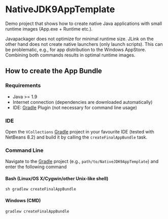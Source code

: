 # NativeJDK9AppTemplate
Demo project that shows how to create native Java applications with small runtime images (App.exe + Runtime etc.).

Javapackager does not optimize for minimal runtime size. JLink on the other hand does not create native launchers (only launch scripts). This can be problematic, e.g., for app distribution to the Windows AppStore. Combining both commands results in optimal runtime images.

## How to create the App Bundle

### Requirements

- Java >= 1.9
- Internet connection (dependencies are downloaded automatically)
- IDE: [Gradle](http://www.gradle.org/) Plugin (not necessary for command line usage)

### IDE

Open the `VCollections` [Gradle](http://www.gradle.org/) project in your favourite IDE (tested with NetBeans 8.2) and build it
by calling the `createFinalAppBundle` task.

### Command Line

Navigate to the [Gradle](http://www.gradle.org/) project (e.g., `path/to/NativeJDK9AppTemplate`) and enter the following command

#### Bash (Linux/OS X/Cygwin/other Unix-like shell)

    sh gradlew createFinalAppBundle
    
#### Windows (CMD)

    gradlew createFinalAppBundle
